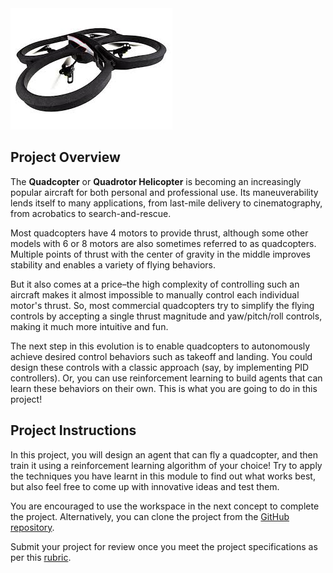 <img src="ar_drone.jpg">

## Project Overview
The **Quadcopter** or **Quadrotor Helicopter** is becoming an increasingly popular aircraft for both personal and professional use. Its maneuverability lends itself to many applications, from last-mile delivery to cinematography, from acrobatics to search-and-rescue.

Most quadcopters have 4 motors to provide thrust, although some other models with 6 or 8 motors are also sometimes referred to as quadcopters. Multiple points of thrust with the center of gravity in the middle improves stability and enables a variety of flying behaviors.

But it also comes at a price–the high complexity of controlling such an aircraft makes it almost impossible to manually control each individual motor's thrust. So, most commercial quadcopters try to simplify the flying controls by accepting a single thrust magnitude and yaw/pitch/roll controls, making it much more intuitive and fun.

The next step in this evolution is to enable quadcopters to autonomously achieve desired control behaviors such as takeoff and landing. You could design these controls with a classic approach (say, by implementing PID controllers). Or, you can use reinforcement learning to build agents that can learn these behaviors on their own. This is what you are going to do in this project!

## Project Instructions
In this project, you will design an agent that can fly a quadcopter, and then train it using a reinforcement learning algorithm of your choice! Try to apply the techniques you have learnt in this module to find out what works best, but also feel free to come up with innovative ideas and test them.

You are encouraged to use the workspace in the next concept to complete the project. Alternatively, you can clone the project from the [GitHub repository](https://github.com/udacity/RL-Quadcopter-2).

Submit your project for review once you meet the project specifications as per this [rubric](https://review.udacity.com/#!/rubrics/1189/view).
